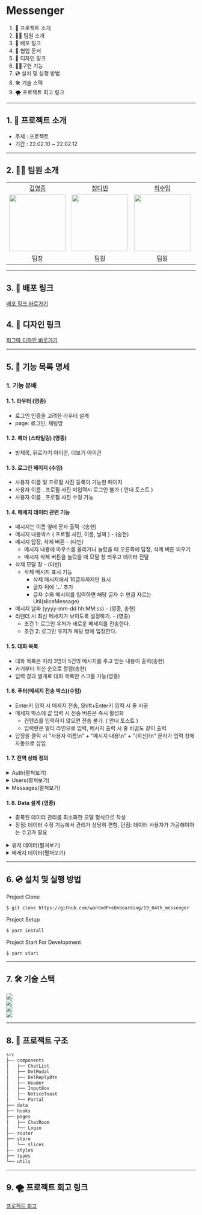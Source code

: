 # Messenger

1. 💁 프로젝트 소개
2. 👋🏻 팀원 소개
3. 🔗 배포 링크
4. 📄 협업 문서
5. 🌈 디자인 링크
6. 👩‍💻구현 기능
7. 💿 설치 및 실행 방법
8. 🛠️ 기술 스택
9. 🌪 프로젝트 회고 링크

---

## 1. 💁 프로젝트 소개

- 주제 : 프로젝트
- 기간 : 22.02.10 ~ 22.02.12

---

## 2. 👋🏻 팀원 소개

<table>

  <tr align="center">
    <td><a href='https://github.com/yeongjong310'>김영종</a></td>
    <td><a href="https://github.com/b41-41">정다빈</a></td>
    <td><a href="https://github.com/leechoiswim1">최수임</a></td>
    <td><a href="https://github.com/vi2920va">이송현</a></td>
  </tr>

  <tr align="center">
    <td><img src="https://avatars.githubusercontent.com/u/39623897?v=4" width="150px"/></td>
    <td><img src="https://avatars.githubusercontent.com/u/90027202?v=4"  width="150px"/></td>
    <td><img src="https://avatars.githubusercontent.com/u/85476908?v=4" width="150px"/></td>
    <td><img src="https://avatars.githubusercontent.com/u/76679130?v=4" width="150px"/></td>

  </tr>

  <tr align="center">
  <td>팀장</td>
  <td>팀원</td>
  <td>팀원</td>
  <td>팀원</td>
  </tr>

</table>

---

## 3. 🔗 배포 링크

[배포 링크 바로가기](https://switchat.netlify.app/)

## 4. 🌈 디자인 링크

[피그마 디자인 바로가기](https://www.figma.com/file/LYhssxBbJTYhLQCtvdNITP/swift-massenger?node-id=64%3A110)

---

## 5. 📄 기능 목록 명세

### 1. 기능 분배

#### 1. 1. 라우터 (영종)

- 로그인 인증을 고려한 라우터 설계
- page: 로그인, 채팅방

#### 1. 2. 헤더 (스타일링) (영종)

- 방제목, 뒤로가기 아이콘, 더보기 아이콘

#### 1. 3. 로그인 페이지 (수임)

- 사용자 이름 및 프로필 사진 등록이 가능한 페이지
- 사용자 이름 , 프로필 사진 미입력시 로그인 불가 ( 안내 토스트 )
- 사용자 이름 , 프로필 사진 수정 가능

#### 1. 4. 메세지 데이터 관련 기능

- 메시지는 이름 옆에 문자 출력 -(송현)
- 메시지 내용박스 ( 프로필 사진, 이름, 날짜 ) - (송현)
- 메시지 답장, 삭제 버튼 - (다빈)
  - 메시지 내용에 마우스를 올리거나 눌렀을 때 오른쪽에 답장, 삭제 버튼 띄우기
  - 메시지 삭제 버튼을 눌렀을 때 모달 창 띄우고 데이터 전달
- 삭제 모달 창 - (다빈)
  - 삭제 메시지 표시 기능
    - 삭제 메시지에서 10글자까지만 표시
    - 글자 뒤에 ‘...’ 추가
    - 글자 수와 메시지를 입력하면 해당 글자 수 만큼 자르는 Util(sliceMessage)
- 메시지 날짜 (yyyy-mm-dd hh:MM:ss) - (영종, 송현)
- 리렌더 시 최신 메세지가 보이도록 설정하기. - (영종)
  - 조건 1: 로그인 유저가 새로운 메세지를 전송한다.
  - 조건 2: 로그인 유저가 채팅 방에 입장한다.

#### 1. 5. 대화 목록

- 대화 목록은 미리 3명이 5건의 메시지를 주고 받는 내용이 출력(송현)
- 과거부터 최신 순으로 정렬(송현)
- 입력 창과 별개로 대화 목록만 스크롤 가능(영종)

#### 1. 6. 푸터(메세지 전송 박스)(수임)

- Enter키 입력 시 메세지 전송, Shift+Enter키 입력 시 줄 바꿈
- 메세지 박스에 값 입력 시 전송 버튼은 즉시 활성화
  - 컨텐츠를 입력하지 않으면 전송 불가. ( 안내 토스트 )
  - 입력란은 멀티 라인으로 입력, 메시지 출력 시 줄 바꿈도 같이 출력
- 답장을 클릭 시 "사용자 이름\n" + "메시지 내용\n" + "(회신)\n" 문자가 입력 창에 자동으로 삽입

#### 1. 7. 전역 상태 정의

<details>
<summary>Auth(펼쳐보기)</summary>
<div markdown="1">

- Auth: 로그인 유저의 정보를 담은 상태

```tsx
interface Auth {
  userId: number | null;
  userName: string | null;
  avatarURL: string;
}
```

</div>
</details>

<details>
<summary>Users(펼쳐보기)</summary>
<div markdown="1">

- Users: 채팅방에 참여한 유저 정보를 담은 상태

```tsx
interface User {
  userId: number;
  userName: string;
  avatarURL: string;
}

type UserS = User[];
```

</div>
</details>

<details>
<summary>Messages(펼쳐보기)</summary>
<div markdown="1">

- messages: 채팅방에서 대화한 메세지를 담은 상태

```tsx
interface Message {
  id: number;
  createAt: number;
  userId: number;
  message: string;
}

type Messages = Message[];
```

</div>
</details>

#### 1. 8. Data 설계 (영종)

- 중복된 데이터 관리를 최소화한 모델 형식으로 작성
- 장점: 데이터 수정 기능에서 관리가 상당히 편함, 단점: 데이터 사용자가 가공해야하는 수고가 필요

<details>
<summary>유저 데이터(펼쳐보기)</summary>
<div markdown="1">

```tsx
// users
const users = [
  {
    userId: 1,
    userName: '임수',
    avatarURL: `${process.env.REACT_APP_ASSET_PATH}/defaultUserImg.png`,
  },
  {
    userId: 2,
    userName: '송현',
    avatarURL: `${process.env.REACT_APP_ASSET_PATH}/defaultUserImg.png`,
  },
  {
    userId: 3,
    userName: '빈다',
    avatarURL: `${process.env.REACT_APP_ASSET_PATH}/defaultUserImg.png`,
  },
];
```

</div>
</details>

<details>
<summary>메세지 데이터(펼쳐보기)</summary>
<div markdown="1">

```tsx
// messages

const messages = [
  {
    id: 1000,
    createAt: 1644492766000,
    userId: 1,
    message: '안녕~',
  },
  {
    id: 1001,
    createAt: 1644492996000,
    userId: 2,
    message: '응 임수야~',
  },
  {
    id: 1002,
    createAt: 1644494116000,
    userId: 3,
    message: '앗 금지!',
  },
  {
    id: 1003,
    createAt: 1644494000000,
    userId: 1,
    message: '너무해 ㅠㅠ',
  },
  {
    id: 1004,
    createAt: 1644620008989,
    userId: 3,
    message: '😋',
  },
];
```

</div>
</details>

---

## 6. 💿 설치 및 실행 방법

Project Clone

```bash
$ git clone https://github.com/wantedPreOnboarding/19_04th_messenger
```

Project Setup

```bash
$ yarn install
```

Project Start For Development

```bash
$ yarn start
```

---

## 7. 🛠️ 기술 스택

<div>
  <img src="https://img.shields.io/badge/react-61DAFB?style=for-the-badge&logo=react&logoColor=black"/>
</div>

<div>
  <img src="https://img.shields.io/badge/-typescript-blue?style=for-the-badge"/>
</div>

<div>
  <img src="https://img.shields.io/badge/-styled--Components-red?style=for-the-badge"/>
</div>

<div>
  <img src="https://img.shields.io/badge/git-flow-brightgreen?style=for-the-badge&logo"/>
</div>

---

## 8. 🌲 프로젝트 구조

```HTML
src
├── components
│   ├── ChatList
│   ├── DelModal
│   ├── DelReplyBtn
│   ├── Header
│   ├── InputBox
│   ├── NoticeToast
│   └── Portal
├── data
├── hooks
├── pages
│   ├── ChatRoom
│   └── Login
├── router
├── store
│   └── slices
├── styles
├── types
└── utils
```

---

## 9. 🌪 프로젝트 회고 링크

[프로젝트 회고](https://smiling-player-37b.notion.site/2-2-9f5bb26a018744c0900f3ac450c9d935)
